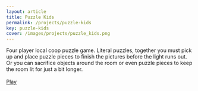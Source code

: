 ```yaml
---
layout: article
title: Puzzle Kids
permalink: /projects/puzzle-kids
key: puzzle-kids
cover: /images/projects/puzzle_kids.png
---
```


Four player local coop puzzle game. Literal puzzles, together you must pick up and place puzzle pieces to finish the pictures before the light runs out. Or you can sacrifice objects around the room or even puzzle pieces to keep the room lit for just a bit longer.
<br>
<br>
[Play](https://www.dropbox.com/s/4h9q36sl0yos7r9/PuzzleKids_1.0.rar?dl=0)